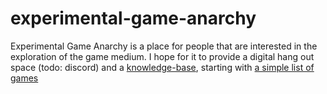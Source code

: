 # experimental-game-anarchy

Experimental Game Anarchy is a place for people that are interested in the exploration of the game medium. I hope for it to provide a digital hang out space (todo: discord) and a [knowledge-base](https://github.com/Rahil627/experimental-game-anarchy/wiki), starting with [a simple list of games](https://github.com/Rahil627/experimental-game-anarchy/wiki/list)
